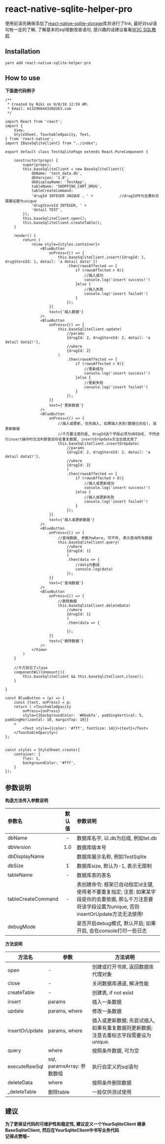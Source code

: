 # react-native-sqlite-helper-pro
使用前请先确保添加了[react-native-sqlite-storage](https://github.com/andpor/react-native-sqlite-storage)库并进行了link, 最好对sql语句有一定的了解, 了解基本的sql增删改查语句, 感兴趣的话建议看看[W3C SQL教程](http://www.w3school.com.cn/sql/index.asp).
## Installation

    yarn add react-native-sqlite-helper-pro

## How to use
**下面是代码例子**

```
/**
 * Created by Niki on 9/8/18 12:59 AM.
 * Email: m13296644326@163.com
 */

import React from 'react';
import {
    View,
    StyleSheet, TouchableOpacity, Text,
} from 'react-native';
import {BaseSqliteClient} from "../index";

export default class TestSqlitePage extends React.PureComponent {

    constructor(props) {
        super(props);
        this.baseSqliteClient = new BaseSqliteClient({
            dbName: 'test_data.db',
            dbVersion: '1.0',
            dbDisplayName: 'TestApp',
            tableName: 'SHOPPING_CART_DRUG',
            tableCreateCommand:
            'drugId INTEGER UNIQUE , ' +            //drugId作为去重标志需要设置为unique
            'drugStoreId INTEGER, ' +
            'detail TEXT',
        });
        this.baseSqliteClient.open();
        this.baseSqliteClient.createTable();
    }

    render() {
        return (
            <View style={styles.container}>
                <BlueButton
                    onPress={() => {
                        this.baseSqliteClient.insert({drugId: 1, drugStoreId: 1, detail: 'a detail data!'})
                            .then(rowsAffected => {
                                if (rowsAffected > 0){
                                    //插入成功
                                    console.log('insert success!')
                                }else {
                                    //插入失败
                                    console.log('insert failed!')
                                }
                            });
                    }}
                    text={'插入数据'}
                />
                <BlueButton
                    onPress={() => {
                        this.baseSqliteClient.update(
                            //params
                            {drugId: 2, drugStoreId: 2, detail: 'a detail data2!'},
                            //where
                            {drugId: 2}
                        )
                            .then(rowsAffected => {
                                if (rowsAffected > 0){
                                    //更新成功
                                    console.log('insert success!')
                                }else {
                                    //更新失败
                                    console.log('insert failed!')
                                }
                            });
                    }}
                    text={'更新数据'}
                />
                <BlueButton
                    onPress={() => {
                        //插入或更新, 优先插入, 如果插入失败(数据已存在), 就更新数据
                        //千万要注意的是, drugId这个字段必须为UNIQUE, 不然进行insert操作时无法判断是否存在重复数据, insertOrUpdate方法也就无效了
                        this.baseSqliteClient.insertOrUpdate(
                            //params
                            {drugId: 2, drugStoreId: 2, detail: 'a detail data2!'},
                            //where
                            {drugId: 2}
                            )
                            .then(rowsAffected => {
                                if (rowsAffected > 0){
                                    //插入或更新成功
                                    console.log('insert success!')
                                }else {
                                    //插入或更新失败
                                    console.log('insert failed!')
                                }
                            });
                    }}
                    text={'插入或更新数据'}
                />
                <BlueButton
                    onPress={() => {
                        //查询数据, 参数为where, 可不传, 表示查询所有数据
                        this.baseSqliteClient.query(
                            //where
                            {drugId: 1}
                            )
                            .then(data => {
                                //data为数组
                                console.log(data)
                            });
                    }}
                    text={'查询数据'}
                />
                <BlueButton
                    onPress={() => {
                        //删除数据
                        this.baseSqliteClient.deleteData(
                            //where
                            {drugId: 1}
                            )
                            .then(data => {

                            });
                    }}
                    text={'删除数据'}
                />
            </View>
        )
    }

	//千万别忘了close
    componentWillUnmount(){
        this.baseSqliteClient && this.baseSqliteClient,close();
    }

}

const BlueButton = (p) => {
    const {text, onPress} = p;
    return ( <TouchableOpacity
        onPress={onPress}
        style={{backgroundColor: '#66abfa', paddingVertical: 5, paddingHorizontal: 10, marginTop: 10}}
    >
        <Text style={{color: '#fff', fontSize: 14}}>{text}</Text>
    </TouchableOpacity>)
};


const styles = StyleSheet.create({
    container: {
        flex: 1,
        backgroundColor: '#fff',
    }
});
```
## 参数说明
**构造方法传入参数说明**

| 参数名          | 默认值				 | 参数说明                                                                                                                                              |
| :------------------ | :----------------------: | :--------------------------------------------------------------------------------------------------------------------------------------------------------- |
| dbName             | -      | 数据库名字, 以.db为后缀, 例如tet.db                                                                                                            |
| dbVersion          | 1.0    | 数据库版本号                                                                                                                                        |
| dbDisplayName      |        | 数据库展示名称, 例如TestSqlite                                                                                                                   |
| dbSize             | 1     | 数据库size, 默认为-1, 表示无限制                                                                                                               |
| tableName          | -      | 数据库表的表名                                                                                                                                     |
| tableCreateCommand | -      | 表创建命令; 框架已自动指定id主键, 使用者不要重复指定; 注意: 如果某字段是你的去重依据, 那么千万注意要将该字段设置为unique, 否则insertOrUpdate方法无法使用! |
| debugMode          |        | 是否开启debug模式, 默认开启; 如果开启, 会在console打印一些日志                                                                      |

**方法说明**

| 方法名      | 参数                     | 方法说明                                                                          |
| -------------- | -------------------------- | ------------------------------------------------------------------------------------- |
| open           | -                          | 创建或打开书库, 返回数据库代理对象                                    |
| close          | -                          | 关闭数据库通道, 解决性能                                                   |
| createTable    | -                          | 创建表, if not exist                                                               |
| insert         | params                     | 插入一条数据                                                                    |
| update         | params, where              | 修改一条数据                                                                    |
| insertOrUpdate | params, where              | 插入或更新数据; 先尝试插入, 如果有重复数据则更新数据; 注意去重标志字段需要设为unique. |
| query          | where                      | 按照条件数据, 可为空                                                         |
| executeRawSql  | sql, paramsArray: 参数数组 | 执行自定义的sql语句                                                           |
| deleteData     | where                      | 按照条件删除数据                                                              |
| _deleteTable   | 删除table                | 一般仅供测试使用                                                              |

## 建议
 **为了更保证代码的可维护性和稳定性, 建议定义一个YourSqliteClient 继承 BaseSqliteClient, 然后在YourSqliteClient中书写业务代码**<br/>
 **记得点赞哦~**
